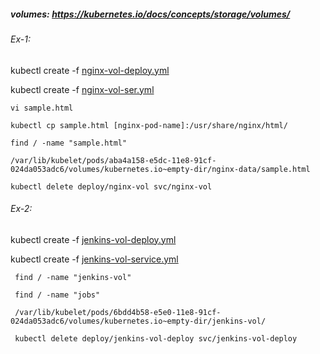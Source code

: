 
##### volumes: https://kubernetes.io/docs/concepts/storage/volumes/

###### Ex-1: 

  kubectl create -f [nginx-vol-deploy.yml](https://github.com/DevOpsPlatform/Phase-2/blob/master/kubernetes/yml/nginx-vol-deploy.yml)

  kubectl create -f [nginx-vol-ser.yml](https://github.com/DevOpsPlatform/Phase-2/blob/master/kubernetes/yml/nginx-vol-ser.yml)

    vi sample.html

    kubectl cp sample.html [nginx-pod-name]:/usr/share/nginx/html/

    find / -name "sample.html"

    /var/lib/kubelet/pods/aba4a158-e5dc-11e8-91cf-024da053adc6/volumes/kubernetes.io~empty-dir/nginx-data/sample.html

    kubectl delete deploy/nginx-vol svc/nginx-vol
  
###### Ex-2: 

   kubectl create -f [jenkins-vol-deploy.yml](https://github.com/DevOpsPlatform/Phase-2/blob/master/kubernetes/yml/jenkins-vol-deploy.yml)
   
   kubectl create -f [jenkins-vol-service.yml](https://github.com/DevOpsPlatform/Phase-2/blob/master/kubernetes/yml/jenkins-vol-service.yml)

     find / -name "jenkins-vol"

     find / -name "jobs"

     /var/lib/kubelet/pods/6bdd4b58-e5e0-11e8-91cf-024da053adc6/volumes/kubernetes.io~empty-dir/jenkins-vol/

     kubectl delete deploy/jenkins-vol-deploy svc/jenkins-vol-deploy


